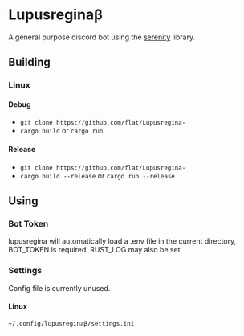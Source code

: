 # Lupusreginaβ

A general purpose discord bot using the [serenity](https://github.com/serenity-rs/serenity) library. 


## Building

### Linux

#### Debug
* `git clone https://github.com/flat/Lupusregina-`
* `cargo build` or `cargo run`

#### Release
* `git clone https://github.com/flat/Lupusregina-`
* `cargo build --release` or `cargo run --release`

## Using

### Bot Token
lupusregina will automatically load a .env file in the current directory, BOT_TOKEN is required. RUST_LOG may also be set.

### Settings
Config file is currently unused.

#### Linux
`~/.config/lupusreginaβ/settings.ini`